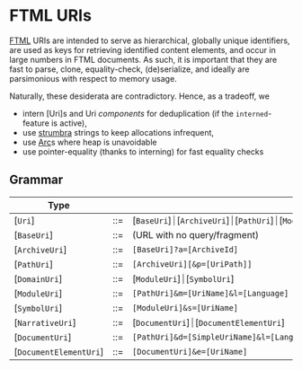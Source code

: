 # FTML URIs

[FTML](https://mathhub.info/?a=Papers%2F25-CICM-FLAMS&d=paper&l=en) URIs are intended to serve as hierarchical,
globally unique identifiers, are used as keys for retrieving identified content elements, and occur in large
numbers in FTML documents. As such, it is important that they are fast to parse, clone, equality-check,
(de)serialize, and ideally are parsimonious with respect to memory usage.

Naturally, these desiderata are contradictory. Hence, as a tradeoff, we
- intern [Uri]s and Uri *components* for deduplication (if the `interned`-feature is active),
- use [strumbra](strumbra::SharedString) strings to keep allocations infrequent,
- use [Arc](triomphe::Arc)s where heap is unavoidable
- use pointer-equality (thanks to interning) for fast equality checks

## Grammar

| Type  |     | Cases/Def | Trait |
|----------- |---- | -----|-------|
| [`Uri`]      | ::= | [`BaseUri`]⏐[`ArchiveUri`]⏐[`PathUri`]⏐[`ModuleUri`]⏐[`SymbolUri`]⏐[`DocumentUri`]⏐[`DocumentElementUri`] | [`IsFtmlUri`] |
| [`BaseUri`]  | ::= | (URL with no query/fragment) | - |
| [`ArchiveUri`] | ::= | <code>[BaseUri]?a=[ArchiveId]</code> | [`UriWithArchive`] |
| [`PathUri`]  | ::= | <code>[ArchiveUri][&p=[UriPath]]</code> | [`UriWithPath`] |
| [`DomainUri`] | ::= | [`ModuleUri`]⏐[`SymbolUri`]   | [`IsDomainUri`] |
| [`ModuleUri`] | ::= | <code>[PathUri]&m=[UriName]&l=[Language]</code> | - |
| [`SymbolUri`] | ::= | <code>[ModuleUri]&s=[UriName]</code> | - |
| [`NarrativeUri`] | ::= | [`DocumentUri`]⏐[`DocumentElementUri`] | [`IsNarrativeUri`] |
| [`DocumentUri`] | ::= | <code>[PathUri]&d=[SimpleUriName]&l=[Language]</code> | - |
| [`DocumentElementUri`] | ::= | <code>[DocumentUri]&e=[UriName]</code> | - |
